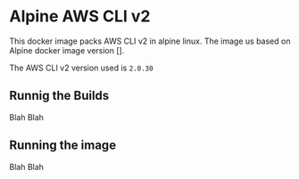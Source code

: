 # Alpine AWS CLI v2

This docker image packs AWS CLI v2 in alpine linux. The image us based on Alpine docker image version [].

The AWS CLI v2 version used is `2.0.30`

## Runnig the Builds

Blah Blah

## Running the image

Blah Blah
